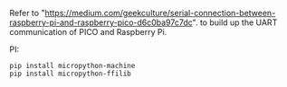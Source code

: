 Refer to "https://medium.com/geekculture/serial-connection-between-raspberry-pi-and-raspberry-pico-d6c0ba97c7dc". 
to build up the UART communication of PICO and Raspberry Pi.



PI:   
```
pip install micropython-machine
pip install micropython-ffilib
```
